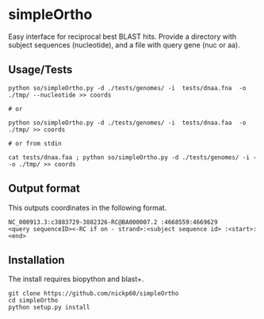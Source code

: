 # simpleOrtho
Easy interface for reciprocal best BLAST hits.  Provide a directory with subject sequences (nucleotide), and a file with query gene (nuc or aa).

## Usage/Tests

```
python so/simpleOrtho.py -d ./tests/genomes/ -i  tests/dnaa.fna  -o ./tmp/ --nucleotide >> coords

# or

python so/simpleOrtho.py -d ./tests/genomes/ -i  tests/dnaa.faa  -o ./tmp/ >> coords

# or from stdin

cat tests/dnaa.faa ; python so/simpleOrtho.py -d ./tests/genomes/ -i - -o ./tmp/ >> coords
```

## Output format
This outputs coordinates in the following format.
```
NC_000913.3:c3883729-3882326-RC@BA000007.2 :4668559:4669629
<query sequenceID><-RC if on - strand>:<subject sequence id> :<start>:<end>
```


## Installation


The install requires biopython and blast+.

```
git clone https://github.com/nickp60/simpleOrtho
cd simpleOrtho
python setup.py install
```
